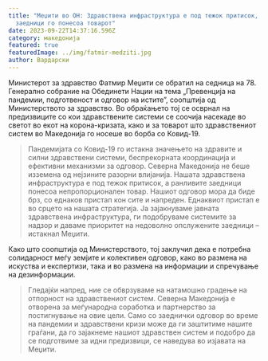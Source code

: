 ```yaml
---
title: "Меџити во ОН: Здравствена инфраструктура е под тежок притисок, ранливите
  заедници го понесоа товарот"
date: 2023-09-22T14:37:16.596Z
category: македонија
featured: true
featuredImage: ../img/fatmir-medziti.jpg
author: Вардарски
---
```

<!--StartFragment-->

Министерот за здравство Фатмир Меџити се обратил на седница на 78. Генерално собрание на Обединети Нации на тема „Превенција на пандемии, подготвеност и одговор на истите”, соопштија од Министерството за здравство. Во обраќањето тој се осврнал на предизвиците со кои здравствените системи се соочија насекаде во светот во екот на корона-кризата, како и за товарот што здравствениот систем во Македонија го носеше во борба со Ковид-19.



<!--EndFragment--><!--StartFragment-->

> Пандемијата со Ковид-19 го истакна значењето на здравите и силни здравствени системи, беспрекорната координација и ефективни механизми за одговор. Северна Македонија не беше изземена од нејзините разорни влијанија. Нашата здравствена инфраструктура е под тежок притисок, а ранливите заедници понесоа непропорционален товар. Нашиот одговор мора да биде брз, со еднаков пристап кон сите и напреден. Еднаквиот пристап е во срцето на нашата стратегија. Ја зајакнуваме јавната здравствена инфраструктура, ги подобруваме системите за надзор и даваме приоритет на недоволно опслужените заедници – истакнал Меџити.

Како што соопштија од Министерството, тој заклучил дека е потребна солидарност меѓу земјите и колективен одговор, како во размена на искуства и експертизи, така и во размена на информации и спречување на дезинформации.

> Гледајќи напред, ние се обврзуваме на натамошно градење на отпорност на здравствениот систем. Северна Македонија е отворена за меѓународна соработка и партнерство за постигнување на овие цели. Само со заеднички одговор во време на пандемии и здравствени кризи може да ги заштитиме нашите граѓани, да го зајакнеме нашиот здравствен систем и подобро да се подготвиме за идни предизвици, се наведува во изјавата на Меџити.



<!--EndFragment-->